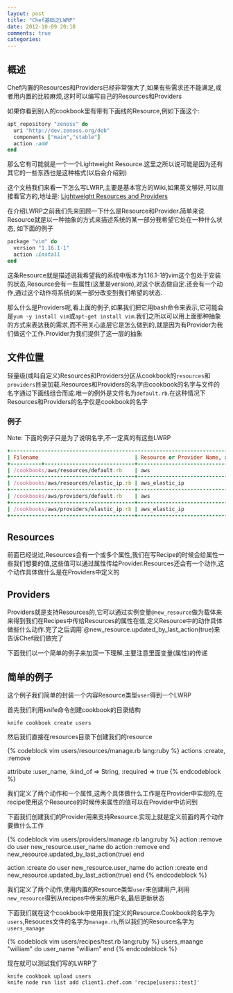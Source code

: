 ```yaml
---
layout: post
title: "Chef基础之LWRP"
date: 2012-10-09 20:18
comments: true
categories:
---
```


## 概述

Chef内置的Resources和Providers已经非常强大了,如果有些需求还不能满足,或者用内置的比较麻烦,这时可以编写自己的Resources和Providers

如果你看到别人的cookbook里有带有下画线的Resource,例如下面这个:

``` ruby
apt_repository "zenoss" do
  uri "http://dev.zenoss.org/deb"
  components ["main","stable"]
  action :add
end
```

那么它有可能就是一个一个Lightweight Resource.这里之所以说可能是因为还有其它的一些东西也是这种格式(以后会介绍到)

这个文档我们来看一下怎么写LWRP,主要是基本官方的Wiki,如果英文够好,可以直接看官方的,地址是: [Lightweight Resources and Providers](http://wiki.opscode.com/display/chef/Lightweight+Resources+and+Providers+%28LWRP%29)

在介绍LWRP之前我们先来回顾一下什么是Resource和Provider.简单来说Resource就是以一种抽象的方式来描述系统的某一部分我希望它处在一种什么状态, 如下面的例子

``` ruby
package "vim" do
  version "1.16.1-1"
  action :install
end
```

这条Resource就是描述说我希望我的系统中版本为1.16.1-1的vim这个包处于安装的状态,Resource会有一些属性(这里是version),对这个状态做自定.还会有一个动作,通过这个动作将系统的某一部分改变到我们希望的状态.

那么什么是Providers呢,看上面的例子,如果我们把它用bash命令来表示,它可能会是`yum -y install vim`或`apt-get install vim`.我们之所以可以用上面那种抽象的方式来表达我的需求,而不用关心底层它是怎么做到的,就是因为有Provider为我们做这个工作.Provider为我们提供了这一层的抽象

## 文件位置

轻量级(或叫自定义)Resources和Providers分区从cookbook的`resources`和`providers`目录加载.Resources和Providers的名字由cookbook的名字与文件的名字通过下画线组合而成.唯一的例外是文件名为`default.rb`.在这种情况下Resources和Providers的名字仅是cookbook的名字

### 例子

Note: 下面的例子只是为了说明名字,不一定真的有这些LWRP

``` ruby
+----------------------------------------------------------------------------------------+-------------------------------------+
| Filename                               | Resource or Provider Name, as used in the DSL | Generated Class                     |
+----------+-----------------------------+-----------------------------------------------+-------------------------------------+
| /cookbooks/aws/resources/default.rb    | aws                                           | Chef::Resource::Aws                 |
+----------------------------------------+-----------------------------------------------+-------------------------------------+
| /cookbooks/aws/resources/elastic_ip.rb | aws_elastic_ip                                | Chef::Resourcesce::AwsElasticIp     |
+----------------------------------------+-----------------------------------------------+-------------------------------------+
| /cookbooks/aws/providers/default.rb    | aws                                           | Chef::Providerser::Aws              |
+----------------------------------------+-----------------------------------------------+-------------------------------------+
| /cookbooks/aws/providers/elastic_ip.rb | aws_elastic_ip                                | Chef::Providerrovider::AwsElasticIp |
+----------------------------------------+-----------------------------------------------+-------------------------------------+
```

## Resources

前面已经说过,Resources会有一个或多个属性,我们在写Recipe的时候会给属性一些我们想要的值,这些值可以通过属性传给Provider.Resources还会有一个动作,这个动作具体做什么是在Providers中定义的

## Providers

Providers就是支持Resources的,它可以通过实例变量`@new_resource`做为载体来来得到我们在Recipes中传给Resources的属性在值,定义Resource中的动作具体做些什么动作.完了之后调用`@new_resource.updated_by_last_action(true)来告诉Chef我们做完了

下面我们以一个简单的例子来加深一下理解,主要注意里面变量(属性)的传递

## 简单的例子

这个例子我们简单的封装一个内容Resource类型`user`得到一个LWRP

首先我们利用knife命令创建cookbook的目录结构

    knife cookbook create users

然后我们直接在resources目录下创建我们的resource

{% codeblock vim users/resources/manage.rb lang:ruby %}
actions :create, :remove

attribute :user_name, :kind_of => String, :required => true
{% endcodeblock %}

我们定义了两个动作和一个属性,这两个具体做什么工作是在Provider中实现的,在recipe使用这个Resource的时候传来属性的值可以在Provider中访问到

下面我们创建我们的Provider用来支持Resource.实现上就是定义前面的两个动作要做什么工作

{% codeblock vim users/providers/manage.rb lang:ruby %}
action :remove do
  user new_resource.user_name do
    action :remove
  end
  new_resource.updated_by_last_action(true)
end

action :create do
  user new_resource.user_name do
    action :create
  end
  new_resource.updated_by_last_action(true)
end
{% endcodeblock %}

我们定义了两个动作,使用内置的Resource类型`user`来创建用户,利用`new_resource`得到从recipes中传来的用户名,最后更新状态

下面我们就在这个cookbook中使用我们定义的Resource.Cookbook的名字为`users`,Resouces文件的名字为`manage.rb`,所以我们的Resource名字为`users_manage`

{% codeblock vim users/recipes/test.rb lang:ruby %}
users_maange "william" do
  user_name "william"
end
{% endcodeblock %}

现在就可以测试我们写的LWRP了

    knife cookbook upload users
    knife node run list add client1.chef.com 'recipe[users::test]'


